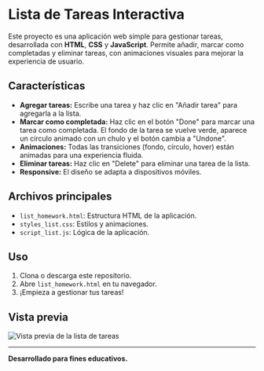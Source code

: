# Lista de Tareas Interactiva

Este proyecto es una aplicación web simple para gestionar tareas, desarrollada con **HTML**, **CSS** y **JavaScript**. 
Permite añadir, marcar como completadas y eliminar tareas, con animaciones visuales para mejorar la experiencia de usuario.

## Características

- **Agregar tareas:** Escribe una tarea y haz clic en "Añadir tarea" para agregarla a la lista.
- **Marcar como completada:** Haz clic en el botón "Done" para marcar una tarea como completada. El fondo de la tarea se vuelve verde, aparece un círculo animado con un chulo y el botón cambia a "Undone".
- **Animaciones:** Todas las transiciones (fondo, círculo, hover) están animadas para una experiencia fluida.
- **Eliminar tareas:** Haz clic en "Delete" para eliminar una tarea de la lista.
- **Responsive:** El diseño se adapta a dispositivos móviles.

## Archivos principales

- `list_homework.html`: Estructura HTML de la aplicación.
- `styles_list.css`: Estilos y animaciones.
- `script_list.js`: Lógica de la aplicación.

## Uso

1. Clona o descarga este repositorio.
2. Abre `list_homework.html` en tu navegador.
3. ¡Empieza a gestionar tus tareas!

## Vista previa

![Vista previa de la lista de tareas](preview.png) <!-- Puedes agregar una imagen de ejemplo si lo deseas -->

---

**Desarrollado para fines educativos.**
